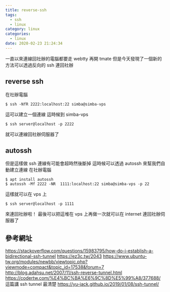 ```yaml
---
title: reverse-ssh
tags:
  - ssh
  - linux
category: linux
categories:
  - linux
date: 2020-02-23 21:24:34
---
```


一直以來連線回社辦的電腦都要走 webtty 再開 tmate
但是今天發現了一個新的方法可以透過反向的 ssh 連回社辦

## reverse ssh
在社辦電腦
```
$ ssh -NfR 2222:localhost:22 simba@simba-vps
```
這可以建立一個連線
這時候到 simba-vps
```
$ ssh server@localhost -p 2222
```
就可以連線回社辦伺服器了

## autossh
但是這樣做 ssh 連線有可能會超時然後斷掉
這時候可以透過 autossh 來幫我們自動建立連線
在社辦電腦
```
$ apt install autossh
$ autossh -Mf 2222 -NR  1111:localhost:22 simba@simba-vps -p 22
```
這樣就可以在 vps 上
```
$ ssh server@localhost -p 1111
```
來連回社辦啦！
最後可以把這堆在 vps 上再做一次就可以在 internet 連回社辦伺服器了

## 參考網址
https://stackoverflow.com/questions/15983795/how-do-i-establish-a-bidirectional-ssh-tunnel
https://ez3c.tw/2043
https://www.ubuntu-tw.org/modules/newbb/viewtopic.php?viewmode=compact&topic_id=17538&forum=7
http://blog.adahsu.net/2007/11/ssh-reverse-tunnel.html
https://codertw.com/%E4%BC%BA%E6%9C%8D%E5%99%A8/377688/
這篇講 ssh tunnel 最清楚
https://yu-jack.github.io/2019/01/08/ssh-tunnel/
